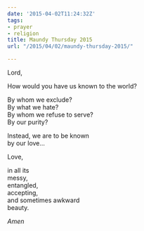 ```yaml
---
date: '2015-04-02T11:24:32Z'
tags:
- prayer
- religion
title: Maundy Thursday 2015
url: "/2015/04/02/maundy-thursday-2015/"

---
```

Lord,

How would you have us known to the world?

By whom we exclude?  
By what we hate?  
By whom we refuse to serve?  
By our purity?

Instead, we are to be known  
by our love...

Love,

in all its  
messy,  
entangled,  
accepting,  
and sometimes awkward  
beauty.

*Amen*
